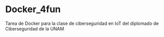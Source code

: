 # Docker_4fun
Tarea de Docker para la clase de ciberseguridad en IoT del diplomado de Ciberseguridad de la UNAM
